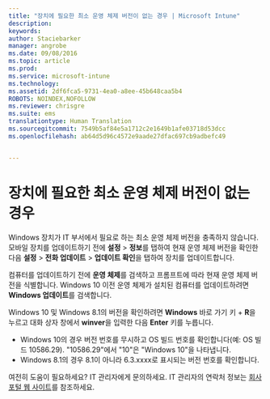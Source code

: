 ```yaml
---
title: "장치에 필요한 최소 운영 체제 버전이 없는 경우 | Microsoft Intune"
description: 
keywords: 
author: Staciebarker
manager: angrobe
ms.date: 09/08/2016
ms.topic: article
ms.prod: 
ms.service: microsoft-intune
ms.technology: 
ms.assetid: 2df6fca5-9731-4ea0-a8ee-45b648caa5b4
ROBOTS: NOINDEX,NOFOLLOW
ms.reviewer: chrisgre
ms.suite: ems
translationtype: Human Translation
ms.sourcegitcommit: 7549b5af84e5a1712c2e1649b1afe03718d53dcc
ms.openlocfilehash: ab64d5d96c4572e9aade27dfac697cb9adbefc49


---
```



# 장치에 필요한 최소 운영 체제 버전이 없는 경우

Windows 장치가 IT 부서에서 필요로 하는 최소 운영 체제 버전을 충족하지 않습니다. 모바일 장치를 업데이트하기 전에 **설정** &gt; **정보**를 탭하여 현재 운영 체제 버전을 확인한 다음 **설정** &gt; **전화 업데이트** &gt; **업데이트 확인**을 탭하여 장치를 업데이트합니다.

컴퓨터를 업데이트하기 전에 **운영 체제**를 검색하고 프롬프트에 따라 현재 운영 체제 버전을 식별합니다. Windows 10 이전 운영 체제가 설치된 컴퓨터를 업데이트하려면 **Windows 업데이트**를 검색합니다.

Windows 10 및 Windows 8.1의 버전을 확인하려면 **Windows** 바로 가기 키 + **R**을 누르고 대화 상자 창에서 **winver**을 입력한 다음 **Enter** 키를 누릅니다.

- Windows 10의 경우 버전 번호를 무시하고 OS 빌드 번호를 확인합니다(예: OS 빌드 10586.29). "10586.29"에서 "10"은 "Windows 10"을 나타냅니다.
- Windows 8.1의 경우 8.1이 아니라 6.3.xxxx로 표시되는 버전 번호를 확인합니다.

여전히 도움이 필요하세요? IT 관리자에게 문의하세요. IT 관리자의 연락처 정보는 [회사 포털 웹 사이트](http://portal.manage.microsoft.com)를 참조하세요.





<!--HONumber=Sep16_HO2-->


